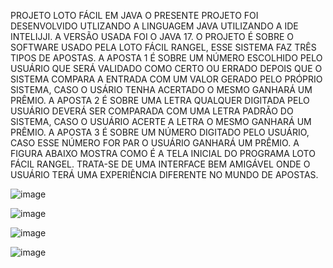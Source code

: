 PROJETO LOTO FÁCIL EM JAVA O PRESENTE PROJETO FOI DESENVOLVIDO UTLIZANDO A LINGUAGEM JAVA UTILIZANDO A IDE INTELIJJI. A VERSÃO USADA FOI O JAVA 17. O PROJETO É SOBRE O SOFTWARE USADO PELA LOTO FÁCIL RANGEL, ESSE SISTEMA FAZ TRÊS TIPOS DE APOSTAS. A APOSTA 1 É SOBRE UM NÚMERO ESCOLHIDO PELO USUÁRIO QUE SERÁ VALIDADO COMO CERTO OU ERRADO DEPOIS QUE O SISTEMA COMPARA A ENTRADA COM UM VALOR GERADO PELO PRÓPRIO SISTEMA, CASO O USÁRIO TENHA ACERTADO O MESMO GANHARÁ UM PRÊMIO. A APOSTA 2 É SOBRE UMA LETRA QUALQUER DIGITADA PELO USUÁRIO DEVERÁ SER COMPARADA COM UMA LETRA PADRÃO DO SISTEMA, CASO O USUÁRIO ACERTE A LETRA O MESMO GANHARÁ UM PRÊMIO. A APOSTA 3 É SOBRE UM NÚMERO DIGITADO PELO USUÁRIO, CASO ESSE NÚMERO FOR PAR O USUÁRIO GANHARÁ UM PRÊMIO. A FIGURA ABAIXO MOSTRA COMO É A TELA INICIAL DO PROGRAMA LOTO FÁCIL RANGEL. TRATA-SE DE UMA INTERFACE BEM AMIGÁVEL ONDE O USUÁRIO TERÁ UMA EXPERIÊNCIA DIFERENTE NO MUNDO DE APOSTAS.

![image](https://github.com/pabloraa/LOTO-FACIL-INTERFACE-GRAFICA/assets/94971344/930f847a-7da4-4fd8-9709-92a43d589ecf)

![image](https://github.com/pabloraa/LOTO-FACIL-INTERFACE-GRAFICA/assets/94971344/95e224f3-edd4-4206-be76-35a10b0f5bd1)

![image](https://github.com/pabloraa/LOTO-FACIL-INTERFACE-GRAFICA/assets/94971344/461c77cd-36a4-427d-ad0b-46a2cb70dbf2)

![image](https://github.com/pabloraa/LOTO-FACIL-INTERFACE-GRAFICA/assets/94971344/f70a31a4-c1dc-4ce0-b902-4570dc1a0f3c)
